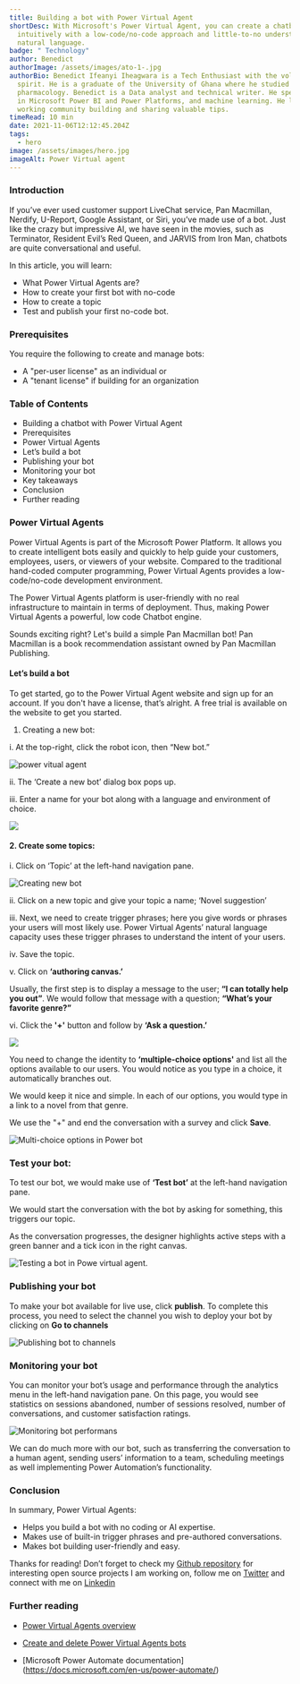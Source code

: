 ```yaml
---
title: Building a bot with Power Virtual Agent
shortDesc: With Microsoft's Power Virtual Agent, you can create a chatbot
  intuitively with a low-code/no-code approach and little-to-no understanding of
  natural language.
badge: " Technology"
author: Benedict
authorImage: /assets/images/ato-1-.jpg
authorBio: Benedict Ifeanyi Iheagwara is a Tech Enthusiast with the volunteer
  spirit. He is a graduate of the University of Ghana where he studied
  pharmacology. Benedict is a Data analyst and technical writer. He specializes
  in Microsoft Power BI and Power Platforms, and machine learning. He loves
  working community building and sharing valuable tips.
timeRead: 10 min
date: 2021-11-06T12:12:45.204Z
tags:
  - hero
image: /assets/images/hero.jpg
imageAlt: Power Virtual agent
---
```

### Introduction

If you’ve ever used customer support LiveChat service, Pan Macmillan, Nerdify, U-Report, Google Assistant, or Siri, you’ve made use of a bot. Just like the crazy but impressive AI, we have seen in the movies, such as Terminator, Resident Evil’s Red Queen, and JARVIS from Iron Man, chatbots are quite conversational and useful.

In this article, you will learn:

* What Power Virtual Agents are?
* How to create your first bot with no-code
* How to create a topic
* Test and publish your first no-code bot.

### Prerequisites

You require the following to create and manage bots:

* A "per-user license" as an individual
  or 
* A "tenant license" if building for an organization

### Table of Contents

* Building a chatbot with Power Virtual Agent
* Prerequisites
* Power Virtual Agents
* Let’s build a bot
* Publishing your bot
* Monitoring your bot
* Key takeaways
* Conclusion
* Further reading

### Power Virtual Agents

Power Virtual Agents is part of the Microsoft Power Platform. It allows you to create intelligent bots easily and quickly to help guide your customers, employees, users, or viewers of your website. Compared to the traditional hand-coded computer programming, Power Virtual Agents provides a low-code/no-code development environment. 

The Power Virtual Agents platform is user-friendly with no real infrastructure to maintain in terms of deployment. Thus, making Power Virtual Agents a powerful, low code Chatbot engine. 

Sounds exciting right? Let's build a simple Pan Macmillan bot! Pan Macmillan is a book recommendation assistant owned by Pan Macmillan Publishing.

#### Let’s build a bot

 To get started, go to the Power Virtual Agent website and sign up for an account. If you don't have a license, that’s alright. A free trial is available on the website to get you started.

1. Creating  a new bot:

 i.  At the top-right, click the robot icon, then “New bot.”

![power vitual agent ](/assets/images/image1.jpg "Creating new bot")

 ii. The ‘Create a new bot’ dialog box pops up.

 iii. Enter a name for your bot along with a language and environment of choice.

![](/assets/images/image3.jpg)

#### 2. Create some topics:

 i. Click on ‘Topic’ at the left-hand navigation pane.

![Creating new bot](/assets/images/image2.jpg "Creating new topic")

ii. Click on a new topic and give your topic a name; ‘Novel suggestion’

iii. Next, we need to create trigger phrases; here you give words or phrases your users will most likely use. Power Virtual Agents’ natural language capacity uses these trigger phrases to understand the intent of your users.

iv. Save the topic.

v. Click on **‘authoring canvas.’**

Usually, the first step is to display a message to the user; **“I can totally help you out”**. We would follow that message with a question; **“What’s your favorite genre?”**

vi. Click the **'+'** button and follow by **‘Ask a question.’**

![](/assets/images/image5.jpg)

You need to change the identity to **‘multiple-choice options'** and list all the options available to our users. You would notice as you type in a choice, it automatically branches out.

We would keep it nice and simple. In each of our options, you would type in a link to a novel from that genre.

We use the "+" and end the conversation with a survey and click **Save**.

![Multi-choice options in Power bot](/assets/images/image4.jpg "Multi choices options")

### Test your bot:

To test our bot, we would make use of **‘Test bot’** at the left-hand navigation pane.

We would start the conversation with the bot by asking for something, this triggers our topic.

As the conversation progresses, the designer highlights active steps with a green banner and a tick icon in the right canvas.

![Testing a bot in Powe virtual agent.](/assets/images/image7.jpg "Test your bot")

### Publishing your bot

To make your bot available for live use, click **publish**. To complete this process, you need to select the channel you wish to deploy your bot by clicking on **Go to channels**

![Publishing bot to channels](/assets/images/image6.jpg "Publishing bot")

### Monitoring your bot

You can monitor your bot’s usage and performance through the analytics menu in the left-hand navigation pane. On this page, you would see statistics on sessions abandoned, number of sessions resolved, number of conversations, and customer satisfaction ratings.

![Monitoring bot performans](/assets/images/image8.jpg "Monitoring your bot")

We can do much more with our bot, such as transferring the conversation to a human agent, sending users’ information to a team, scheduling meetings as well implementing Power Automation’s functionality. 

### Conclusion
In summary, Power Virtual Agents:
- Helps you build a bot with no coding or AI expertise.
- Makes use of built-in trigger phrases and pre-authored conversations.
- Makes bot building user-friendly and easy.

Thanks for reading! Don’t forget to check my [Github repository](https://github.com/Bennykillua) for interesting open source projects I am working on, follow me on [Twitter](https://twitter.com/Bennykillua) and connect with me on [Linkedin](https://www.linkedin.com/in/ifeanyi-iheagwara)

### Further reading
- [Power Virtual Agents overview](https://docs.microsoft.com/en-us/power-virtual-agents/fundamentals-what-is-power-virtual-agents)


- [Create and delete Power Virtual Agents bots](https://docs.microsoft.com/en-us/power-virtual-agents/authoring-first-bot)


- [Microsoft Power Automate documentation](https://docs.microsoft.com/en-us/power-automate/)